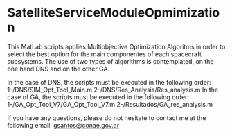# SatelliteServiceModuleOpmimization
This MatLab scripts applies Multiobjective Optimization Algoritms in order to select the best option for the main componentes of each spacecraft subsystems. 
The use of two types of algorithms is contemplated, on the one hand DNS and on the other GA.

In the case of DNS, the scripts must be executed in the following order:
  1-/DNS/SIM_Opt_Tool_Main.m
  2-/DNS/Res_Analysis/Res_analysis.m
In the case of GA, the scripts must be executed in the following order: 
  1-/GA_Opt_Tool_V7/GA_Opt_Tool_V7.m
  2-/Resultados/GA_res_analysis.m
 
 If you have any questions, please do not hesitate to contact me at the following email: gsantos@conae.gov.ar 
